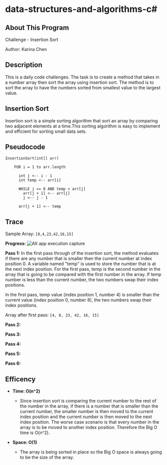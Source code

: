 # data-structures-and-algorithms-c#

## About This Program
Challenge - Insertion Sort

Author: Karina Chen

## Description
This is a daily code challenges. The task is to create a method that takes in a number array then sort the array using insertion sort. The method is to sort the array to have the numbers sorted from smallest value to the largest value.

## Insertion Sort
Insertion sort is a simple sorting algorithm that sort an array by comparing two adjacent elements at a time.This sorting algorithm is easy to implement and efficient for sorting small data sets.

## Pseudocode
```
InsertionSort(int[] arr)
  
    FOR i = 1 to arr.length
    
      int j <-- i - 1
      int temp <-- arr[i]
      
      WHILE j >= 0 AND temp < arr[j]
        arr[j + 1] <-- arr[j]
        j <-- j - 1
        
      arr[j + 1] <-- temp
```
## Trace
Sample Array:
`
[8,4,23,42,16,15]
`

**Progress:**
![Alt app execution capture](/Assets/code26_1.jpg)

**Pass 1:**
In the first pass through of the insertion sort, the method evaluates if there are any number that is smaller then the current number at index position 0. A variable named "temp" is used to store the number that is at the next index position. For the first pass, temp is the second number in the array that is going to be compared with the first number in the array. If temp number is less than the current number, the two numbers swap their index positions.

 In the first pass, temp value (index position 1, number 4) is smaller than the current value (index position 0, number 8), the two numbers swap their index positions.

Array after first pass:
`
[4, 8, 23, 42, 16, 15]
`

**Pass 2:**

**Pass 3:**

**Pass 4:**

**Pass 5:**

**Pass 6:**

## Efficency

* **Time: O(n^2)**
  * Since insertion sort is comparing the current number to the rest of the number in the array, if there is a number that is smaller than the current number, the smaller number is then moved to the current index position and the current number is then moved to the next index position. The worse case scenario is that every number in the array is to be moved to another index position. Therefore the Big O time is O(n^2).

* **Space: O(1)**
  * The array is being sorted in place so the Big O space is always going to be the size of the array.